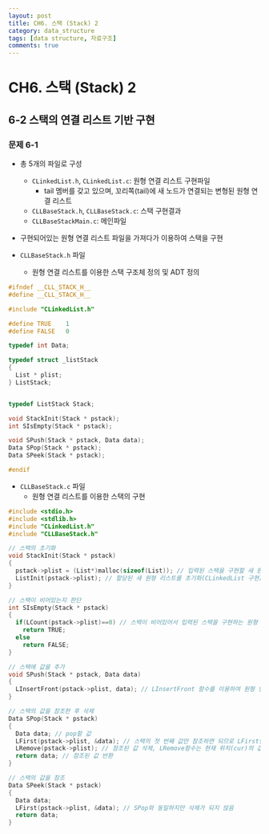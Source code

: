 ```yaml
---
layout: post
title: CH6. 스택 (Stack) 2
category: data_structure
tags: [data structure, 자료구조]
comments: true
---
```


# CH6. 스택 (Stack) 2

## 6-2 스택의 연결 리스트 기반 구현

### 문제 6-1
- 총 5개의 파일로 구성
  - `CLinkedList.h`, `CLinkedList.c`: 원형 연결 리스트 구현파일
    - tail 멤버를 갖고 있으며, 꼬리쪽(tail)에 새 노드가 연결되는 변형된 원형 연결 리스트
  - `CLLBaseStack.h`, `CLLBaseStack.c`: 스택 구현결과
  - `CLLBaseStackMain.c`: 메인파일
- 구현되어있는 원형 연결 리스트 파일을 가져다가 이용하여 스택을 구현

- `CLLBaseStack.h` 파일
  - 원형 연결 리스트를 이용한 스택 구조체 정의 및 ADT 정의

```c
#ifndef __CLL_STACK_H__
#define __CLL_STACK_H__

#include "CLinkedList.h"

#define TRUE	1
#define FALSE	0

typedef int Data;

typedef struct _listStack
{
  List * plist;
} ListStack;


typedef ListStack Stack;

void StackInit(Stack * pstack);
int SIsEmpty(Stack * pstack);

void SPush(Stack * pstack, Data data);
Data SPop(Stack * pstack);
Data SPeek(Stack * pstack);

#endif
```

- `CLLBaseStack.c` 파일
  - 원형 연결 리스트를 이용한 스택의 구현

```c
#include <stdio.h>
#include <stdlib.h>
#include "CLinkedList.h"
#include "CLLBaseStack.h"

// 스택의 초기화
void StackInit(Stack * pstack)
{
  pstack->plist = (List*)malloc(sizeof(List)); // 입력된 스택을 구현할 새 원형 연결 리스트를 할당
  ListInit(pstack->plist); // 할당된 새 원형 리스트를 초기화(CLinkedList 구현)
}

// 스택이 비어있는지 판단
int SIsEmpty(Stack * pstack)
{
  if(LCount(pstack->plist)==0) // 스택이 비어있어서 입력된 스택을 구현하는 원형 연결 리스트의 멤버 갯수가 0개면 True 반환
    return TRUE;
  else
    return FALSE;
}

// 스택에 값을 추가
void SPush(Stack * pstack, Data data)
{
  LInsertFront(pstack->plist, data); // LInsertFront 함수를 이용하여 원형 연결 리스트의 앞에 새 값을 추가
}

// 스택의 값을 참조한 후 삭제
Data SPop(Stack * pstack)
{
  Data data; // pop할 값
  LFirst(pstack->plist, &data); // 스택의 첫 번째 값만 참조하면 되므로 LFirst만 필요, 참조를 통한 pstack->plist->cur의 값 참조 위치로 초기화
  LRemove(pstack->plist); // 참조된 값 삭제, LRemove함수는 현재 위치(cur)의 값만 삭제함
  return data; // 참조된 값 반환
}

// 스택의 값을 참조
Data SPeek(Stack * pstack)
{
  Data data;
  LFirst(pstack->plist, &data); // SPop와 동일하지만 삭제가 되지 않음
  return data;
}
```

